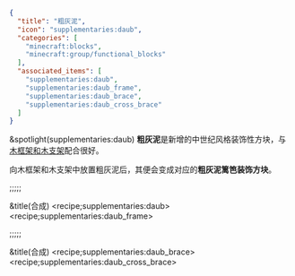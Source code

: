 ```json
{
  "title": "粗灰泥",
  "icon": "supplementaries:daub",
  "categories": [
    "minecraft:blocks",
    "minecraft:group/functional_blocks"
  ],
  "associated_items": [
    "supplementaries:daub",
    "supplementaries:daub_frame",
    "supplementaries:daub_brace",
    "supplementaries:daub_cross_brace"
  ]
}
```

&spotlight(supplementaries:daub)
**粗灰泥**是新增的中世纪风格装饰性方块，与[木框架和木支架](^supplementaries:timber_frame)配合很好。


向木框架和木支架中放置粗灰泥后，其便会变成对应的**粗灰泥篱笆装饰方块**。

;;;;;

&title(合成)
<recipe;supplementaries:daub>
<recipe;supplementaries:daub_frame>

;;;;;

&title(合成)
<recipe;supplementaries:daub_brace>
<recipe;supplementaries:daub_cross_brace>
